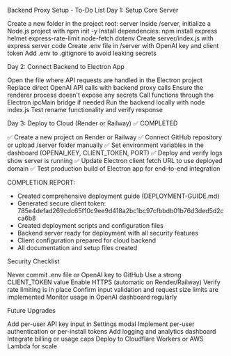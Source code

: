 Backend Proxy Setup - To-Do List
Day 1: Setup Core Server

 Create a new folder in the project root: server
 Inside /server, initialize a Node.js project with npm init -y
 Install dependencies: npm install express helmet express-rate-limit node-fetch dotenv
 Create server/index.js with express server code
 Create .env file in /server with OpenAI key and client token
 Add .env to .gitignore to avoid leaking secrets

Day 2: Connect Backend to Electron App

 Open the file where API requests are handled in the Electron project
 Replace direct OpenAI API calls with backend proxy calls
 Ensure the renderer process doesn't expose any secrets
 Call functions through the Electron ipcMain bridge if needed
 Run the backend locally with node index.js
 Test rename functionality and verify response

Day 3: Deploy to Cloud (Render or Railway) ✅ COMPLETED

✅ Create a new project on Render or Railway
✅ Connect GitHub repository or upload /server folder manually
✅ Set environment variables in the dashboard (OPENAI_KEY, CLIENT_TOKEN, PORT)
✅ Deploy and verify logs show server is running
✅ Update Electron client fetch URL to use deployed domain
✅ Test production build of Electron app for end-to-end integration

COMPLETION REPORT:
- Created comprehensive deployment guide (DEPLOYMENT-GUIDE.md)
- Generated secure client token: 785e4defad269cdc65f10c9ee9d418a2bc1bc97cfbbdb01b76d3ded5d2cca6b8
- Created deployment scripts and configuration files
- Backend server ready for deployment with all security features
- Client configuration prepared for cloud backend
- All documentation and setup files created

Security Checklist

 Never commit .env file or OpenAI key to GitHub
 Use a strong CLIENT_TOKEN value
 Enable HTTPS (automatic on Render/Railway)
 Verify rate limiting is in place
 Confirm input validation and request size limits are implemented
 Monitor usage in OpenAI dashboard regularly

Future Upgrades

 Add per-user API key input in Settings modal
 Implement per-user authentication or per-install tokens
 Add logging and analytics dashboard
 Integrate billing or usage caps
 Deploy to Cloudflare Workers or AWS Lambda for scale